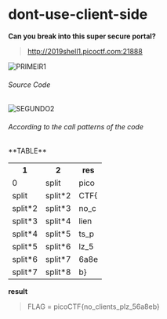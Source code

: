 # dont-use-client-side
**Can you break into this super secure portal?**
> http://2019shell1.picoctf.com:21888

![PRIMEIR1](https://user-images.githubusercontent.com/51774020/74085020-ac333700-4a53-11ea-8b7b-1af7ad7d59d3.png)


###### Source Code

![SEGUNDO2](https://user-images.githubusercontent.com/51774020/74085073-28c61580-4a54-11ea-9c21-e2f1c90d51b4.png)


###### According to the call patterns of the code

<p>**TABLE**</p>
 <table>
   <tr>
     <th>1</td>
     <th>2</td>
     <th>res</td>
   </tr>
   <tr>
     <td>0</td>
     <td>split</td>
     <td>pico</td>
   </tr>
   <tr>
     <td>split</td>
     <td>split*2</td>
     <td>CTF{</td>
   </tr>
   <tr>
     <td>split*2</td>
     <td>split*3</td>
     <td>no_c</td>
   </tr>
   <tr>
     <td>split*3</td>
     <td>split*4</td>
     <td>lien</td>
   </tr> 
   <tr>
     <td>split*4</td>
     <td>split*5</td>
     <td>ts_p</td>
   </tr>
   <tr>
     <td>split*5</td>
     <td>split*6</td>
     <td>lz_5</td>
   </tr>
   <tr>
     <td>split*6</td>
     <td>split*7</td>
     <td>6a8e</td>
   </tr>
   <tr>
     <td>split*7</td>
     <td>split*8</td>
     <td>b}</td>
   </tr>
</table>

**result**
> FLAG = picoCTF{no_clients_plz_56a8eb}
